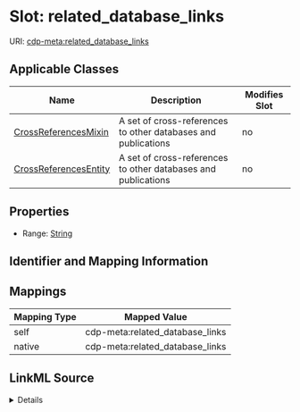 

# Slot: related_database_links

URI: [cdp-meta:related_database_links](metadatarelated_database_links)



<!-- no inheritance hierarchy -->





## Applicable Classes

| Name | Description | Modifies Slot |
| --- | --- | --- |
| [CrossReferencesMixin](CrossReferencesMixin.md) | A set of cross-references to other databases and publications |  no  |
| [CrossReferencesEntity](CrossReferencesEntity.md) | A set of cross-references to other databases and publications |  no  |







## Properties

* Range: [String](String.md)





## Identifier and Mapping Information








## Mappings

| Mapping Type | Mapped Value |
| ---  | ---  |
| self | cdp-meta:related_database_links |
| native | cdp-meta:related_database_links |




## LinkML Source

<details>
```yaml
name: related_database_links
alias: related_database_links
domain_of:
- CrossReferencesEntity
- CrossReferencesMixin
range: string

```
</details>
